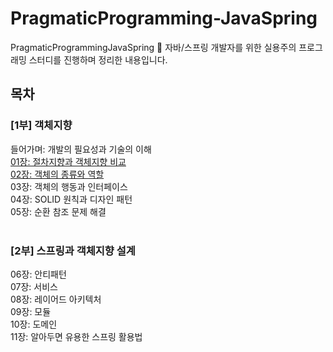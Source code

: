 # PragmaticProgramming-JavaSpring
PragmaticProgrammingJavaSpring 📖 자바/스프링 개발자를 위한 실용주의 프로그래밍 스터디를 진행하며 정리한 내용입니다.

## 목차

### [1부] 객체지향
들어가며: 개발의 필요성과 기술의 이해  
[01장: 절차지향과 객체지향 비교](https://github.com/kkssbbb/PragmaticProgramming-JavaSpring/blob/main/doc/1%EB%B6%80-%E1%84%80%E1%85%A2%E1%86%A8%E1%84%8E%E1%85%A6%E1%84%8C%E1%85%B5%E1%84%92%E1%85%A3%E1%86%BC/1%EC%9E%A5-%EC%A0%88%EC%B0%A8%EC%A7%80%ED%96%A5%EA%B3%BC_%EB%B9%84%EA%B5%90%ED%95%98%EA%B8%B0.md)  
[02장: 객체의 종류와 역할](https://github.com/kkssbbb/PragmaticProgramming-JavaSpring/tree/main/doc/1%EB%B6%80-%E1%84%80%E1%85%A2%E1%86%A8%E1%84%8E%E1%85%A6%E1%84%8C%E1%85%B5%E1%84%92%E1%85%A3%E1%86%BC)  
03장: 객체의 행동과 인터페이스  
04장: SOLID 원칙과 디자인 패턴  
05장: 순환 참조 문제 해결  
</br>

### [2부] 스프링과 객체지향 설계
06장: 안티패턴  
07장: 서비스  
08장: 레이어드 아키텍처  
09장: 모듈  
10장: 도메인  
11장: 알아두면 유용한 스프링 활용법   
